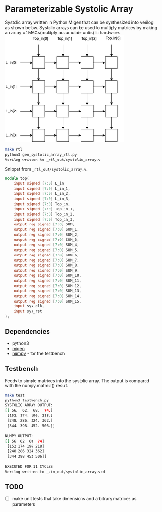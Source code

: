 # Parameterizable  Systolic Array

Systolic array written in Python Migen that can be synthesized into verilog as shown below.
Systolic arrays can be used to multiply matrices by making an array of MACs(multiply accumulate units) in hardware.
![](./doc.png)

```bash
make rtl
python3 gen_systolic_array_rtl.py
Verilog written to _rtl_out/systolic_array.v
```
Snippet from ```_rtl_out/systolic_array.v```.

```verilog
module top(
	input signed [7:0] L_in,
	input signed [7:0] L_in_1,
	input signed [7:0] L_in_2,
	input signed [7:0] L_in_3,
	input signed [7:0] Top_in,
	input signed [7:0] Top_in_1,
	input signed [7:0] Top_in_2,
	input signed [7:0] Top_in_3,
	output reg signed [7:0] SUM,
	output reg signed [7:0] SUM_1,
	output reg signed [7:0] SUM_2,
	output reg signed [7:0] SUM_3,
	output reg signed [7:0] SUM_4,
	output reg signed [7:0] SUM_5,
	output reg signed [7:0] SUM_6,
	output reg signed [7:0] SUM_7,
	output reg signed [7:0] SUM_8,
	output reg signed [7:0] SUM_9,
	output reg signed [7:0] SUM_10,
	output reg signed [7:0] SUM_11,
	output reg signed [7:0] SUM_12,
	output reg signed [7:0] SUM_13,
	output reg signed [7:0] SUM_14,
	output reg signed [7:0] SUM_15,
	input sys_clk,
	input sys_rst
);
```

## Dependencies
 - python3
 - [migen]
 - [numpy] - for the testbench

[migen]: https://github.com/m-labs/migen
[numpy]: https://numpy.org

## Testbench
Feeds to simple matrices into the systolic array.
The output is compared with the numpy.matmul() result.

```bash
make test
python3 testbench.py
SYSTOLIC ARRAY OUTPUT:
[[ 56.  62.  68.  74.]
 [152. 174. 196. 218.]
 [248. 286. 324. 362.]
 [344. 398. 452. 506.]]

NUMPY OUTPUT:
[[ 56  62  68  74]
 [152 174 196 218]
 [248 286 324 362]
 [344 398 452 506]]

EXECUTED FOR 11 CYCLES
Verilog written to _sim_out/systolic_array.vcd
```

## TODO
 - [ ] make unit tests that take dimensions and arbitrary matrices as parameters
